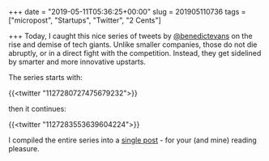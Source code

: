 +++
date = "2019-05-11T05:36:25+00:00"
slug = 201905110736
tags = ["micropost", "Startups", "Twitter", "2 Cents"]

+++
Today, I caught this nice series of tweets by [@benedictevans](https://twitter.com/benedictevans) on the rise and demise of tech giants. Unlike smaller companies, those do not die abruptly, or in a direct fight with the competition. Instead, they get sidelined by smarter and more innovative upstarts.

 The series starts with:

{{<twitter "1127280727475679232">}}

then it continues:

{{<twitter "1127283553639604224">}}

I compiled the entire series into a [single post](https://threader.app/thread/1127280727475679232) - for your (and mine) reading pleasure.